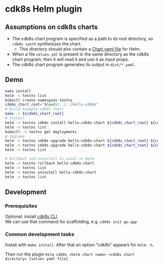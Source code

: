 # cdk8s Helm plugin 

## Assumptions on cdk8s charts

- The cdk8s chart program is specified as a path to its root directory, so `cdk8s synth` synthesizes the chart. 
  - This directory should also contain a [Chart.yaml file](https://helm.sh/docs/topics/charts/#the-chartyaml-file) for Helm.
- When a file `values.yml` is present in the same directory as the cdk8s chart program, then it will read it and use it as input props. 
- The cdk8s chart program generates its output in `dist/*.yaml`.

## Demo

```bash
make install
helm -n testns list
kubectl create namespace testns
cdk8s_chart_root="$(pwd)/../../hello-cdk8s"
# build example cdk8s chart
make -C ${cdk8s_chart_root}
# Install
helm -n testns cdk8s install hello-cdk8s-chart ${cdk8s_chart_root} ${cdk8s_chart_root}/values.yml
helm -n testns list
kubectl -n testns get deployments
# Upgrade
helm -n testns cdk8s upgrade hello-cdk8s-chart ${cdk8s_chart_root} ${cdk8s_chart_root}/values2.yml --dry-run
helm -n testns cdk8s upgrade hello-cdk8s-chart ${cdk8s_chart_root} ${cdk8s_chart_root}/values2.yml
helm -n testns list

# Rollback and uninstall as usual in Helm
helm -n testns rollback hello-cdk8s-chart
helm -n testns list
helm -n testns uninstall hello-cdk8s-chart
helm -n testns list
```

## Development

### Prerequisites

Optional: install [cdk8s CLI](https://cdk8s.io/docs/latest/getting-started/).  
We can use that command for scaffolding, e.g. `cdk8s init go-app`

### Common development tasks

Install with `make install`. After that an option "cdk8s" appears for `helm -h`.  

Then run the plugin `helm cdk8s <helm chart name> <cdk8s chart directory> [values yaml file]`

